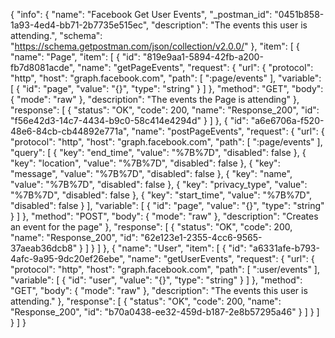 {
  "info": {
    "name": "Facebook Get User Events",
    "_postman_id": "0451b858-1a93-4ed4-bb71-2b7735e515ec",
    "description": "The events this user is attending.",
    "schema": "https://schema.getpostman.com/json/collection/v2.0.0/"
  },
  "item": [
    {
      "name": "Page",
      "item": [
        {
          "id": "819e9aa1-5894-42fb-a200-fb7d8081acde",
          "name": "getPageEvents",
          "request": {
            "url": {
              "protocol": "http",
              "host": "graph.facebook.com",
              "path": [
                ":page/events"
              ],
              "variable": [
                {
                  "id": "page",
                  "value": "{}",
                  "type": "string"
                }
              ]
            },
            "method": "GET",
            "body": {
              "mode": "raw"
            },
            "description": "The events the Page is attending"
          },
          "response": [
            {
              "status": "OK",
              "code": 200,
              "name": "Response_200",
              "id": "f56e42d3-14c7-4434-b9c0-58c414e4294d"
            }
          ]
        },
        {
          "id": "a6e6706a-f520-48e6-84cb-cb44892e771a",
          "name": "postPageEvents",
          "request": {
            "url": {
              "protocol": "http",
              "host": "graph.facebook.com",
              "path": [
                ":page/events"
              ],
              "query": [
                {
                  "key": "end_time",
                  "value": "%7B%7D",
                  "disabled": false
                },
                {
                  "key": "location",
                  "value": "%7B%7D",
                  "disabled": false
                },
                {
                  "key": "message",
                  "value": "%7B%7D",
                  "disabled": false
                },
                {
                  "key": "name",
                  "value": "%7B%7D",
                  "disabled": false
                },
                {
                  "key": "privacy_type",
                  "value": "%7B%7D",
                  "disabled": false
                },
                {
                  "key": "start_time",
                  "value": "%7B%7D",
                  "disabled": false
                }
              ],
              "variable": [
                {
                  "id": "page",
                  "value": "{}",
                  "type": "string"
                }
              ]
            },
            "method": "POST",
            "body": {
              "mode": "raw"
            },
            "description": "Creates an event for the page"
          },
          "response": [
            {
              "status": "OK",
              "code": 200,
              "name": "Response_200",
              "id": "62e123e1-2355-4cc6-9565-37aeab36dcb8"
            }
          ]
        }
      ]
    },
    {
      "name": "User",
      "item": [
        {
          "id": "a6331afe-b793-4afc-9a95-9dc20ef26ebe",
          "name": "getUserEvents",
          "request": {
            "url": {
              "protocol": "http",
              "host": "graph.facebook.com",
              "path": [
                ":user/events"
              ],
              "variable": [
                {
                  "id": "user",
                  "value": "{}",
                  "type": "string"
                }
              ]
            },
            "method": "GET",
            "body": {
              "mode": "raw"
            },
            "description": "The events this user is attending."
          },
          "response": [
            {
              "status": "OK",
              "code": 200,
              "name": "Response_200",
              "id": "b70a0438-ee32-459d-b187-2e8b57295a46"
            }
          ]
        }
      ]
    }
  ]
}